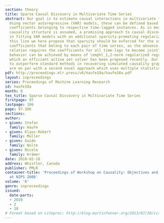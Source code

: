 ```yaml
---
section: theory
title: Sparse Causal Discovery in Multivariate Time Series
abstract: Our goal is to estimate causal interactions in multivariate time series.
  Using vector autoregressive (VAR) models, these can be defined based on non-vanishing
  coefficients belonging to respective time-lagged instances. As in most cases a parsimonious
  causality structure is assumed, a promising approach to causal discovery consists
  in fitting VAR models with an additional sparsity-promoting regularization. Along
  this line we here propose that sparsity should be enforced for the subgroups of
  coefficients that belong to each pair of time series, as the absence of a causal
  relation requires the coefficients for all time-lags to become jointly zero. Such
  behavior can be achieved by means of \emphl_1,2-norm regularized regression, for
  which an efficient active set solver has been proposed recently. Our method is shown
  to outperform standard methods in recovering simulated causality graphs. The results
  are on par with a second novel approach which uses multiple statistical testing.
pdf: http://proceedings.mlr.press/v6/haufe10a/haufe10a.pdf
layout: inproceedings
series: Proceedings of Machine Learning Research
id: haufe10a
month: 0
tex_title: Sparse Causal Discovery in Multivariate Time Series
firstpage: 97
lastpage: 106
page: 97-106
sections: 
author:
- given: Stefan
  family: Haufe
- given: Klaus-Robert
  family: Müller
- given: Guido
  family: Nolte
- given: Nicole
  family: Krämer
date: 2010-02-18
address: Whistler, Canada
publisher: PMLR
container-title: 'Proceedings of Workshop on Causality: Objectives and Assessment
  at NIPS 2008'
volume: '6'
genre: inproceedings
issued:
  date-parts:
  - 2010
  - 2
  - 18
# Format based on citeproc: http://blog.martinfenner.org/2013/07/30/citeproc-yaml-for-bibliographies/
---
```

